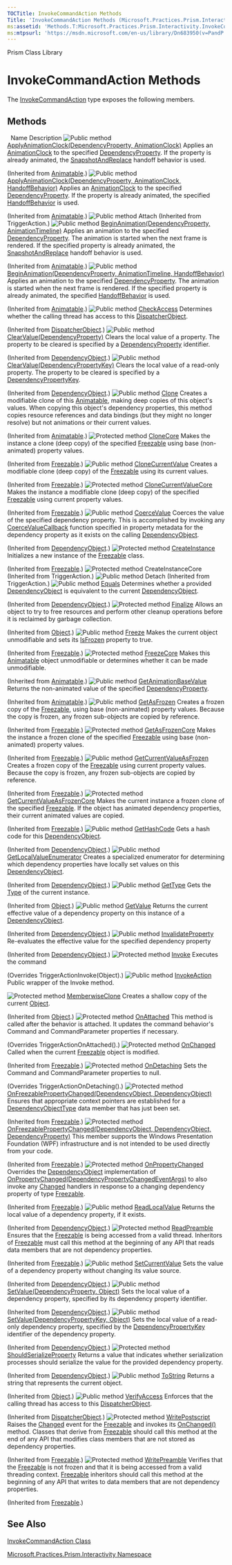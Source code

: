 ```yaml
---
TOCTitle: InvokeCommandAction Methods
Title: 'InvokeCommandAction Methods (Microsoft.Practices.Prism.Interactivity)'
ms:assetid: 'Methods.T:Microsoft.Practices.Prism.Interactivity.InvokeCommandAction'
ms:mtpsurl: 'https://msdn.microsoft.com/en-us/library/Dn683950(v=PandP.50)'
---
```


Prism Class Library

InvokeCommandAction Methods
===========================

The [InvokeCommandAction](https://msdn.microsoft.com/en-us/library/microsoft.practices.prism.interactivity.invokecommandaction(v=pandp.50)) type exposes the following members.

Methods
-------

<span id="methodTableToggle"></span>
 
Name
Description
![](https://msdn.microsoft.com/en-us/Dn683950.pubmethod(en-us,PandP.50).gif "Public method")
[ApplyAnimationClock(DependencyProperty, AnimationClock)](http://msdn2.microsoft.com/en-us/library/ms590752)
Applies an [AnimationClock](http://msdn2.microsoft.com/en-us/library/ms618394) to the specified [DependencyProperty](http://msdn2.microsoft.com/en-us/library/ms589318). If the property is already animated, the [SnapshotAndReplace](http://msdn2.microsoft.com/en-us/library/ms596029) handoff behavior is used.

(Inherited from [Animatable](http://msdn2.microsoft.com/en-us/library/ms618388).)
![](https://msdn.microsoft.com/en-us/Dn683950.pubmethod(en-us,PandP.50).gif "Public method")
[ApplyAnimationClock(DependencyProperty, AnimationClock, HandoffBehavior)](http://msdn2.microsoft.com/en-us/library/ms590755)
Applies an [AnimationClock](http://msdn2.microsoft.com/en-us/library/ms618394) to the specified [DependencyProperty](http://msdn2.microsoft.com/en-us/library/ms589318). If the property is already animated, the specified [HandoffBehavior](http://msdn2.microsoft.com/en-us/library/ms596029) is used.

(Inherited from [Animatable](http://msdn2.microsoft.com/en-us/library/ms618388).)
![](https://msdn.microsoft.com/en-us/Dn683950.pubmethod(en-us,PandP.50).gif "Public method")
Attach
(Inherited from TriggerAction.)
![](https://msdn.microsoft.com/en-us/Dn683950.pubmethod(en-us,PandP.50).gif "Public method")
[BeginAnimation(DependencyProperty, AnimationTimeline)](http://msdn2.microsoft.com/en-us/library/ms590761)
Applies an animation to the specified [DependencyProperty](http://msdn2.microsoft.com/en-us/library/ms589318). The animation is started when the next frame is rendered. If the specified property is already animated, the [SnapshotAndReplace](http://msdn2.microsoft.com/en-us/library/ms596029) handoff behavior is used.

(Inherited from [Animatable](http://msdn2.microsoft.com/en-us/library/ms618388).)
![](https://msdn.microsoft.com/en-us/Dn683950.pubmethod(en-us,PandP.50).gif "Public method")
[BeginAnimation(DependencyProperty, AnimationTimeline, HandoffBehavior)](http://msdn2.microsoft.com/en-us/library/ms590757)
Applies an animation to the specified [DependencyProperty](http://msdn2.microsoft.com/en-us/library/ms589318). The animation is started when the next frame is rendered. If the specified property is already animated, the specified [HandoffBehavior](http://msdn2.microsoft.com/en-us/library/ms596029) is used.

(Inherited from [Animatable](http://msdn2.microsoft.com/en-us/library/ms618388).)
![](https://msdn.microsoft.com/en-us/Dn683950.pubmethod(en-us,PandP.50).gif "Public method")
[CheckAccess](http://msdn2.microsoft.com/en-us/library/ms591167)
Determines whether the calling thread has access to this [DispatcherObject](http://msdn2.microsoft.com/en-us/library/ms615925).

(Inherited from [DispatcherObject](http://msdn2.microsoft.com/en-us/library/ms615925).)
![](https://msdn.microsoft.com/en-us/Dn683950.pubmethod(en-us,PandP.50).gif "Public method")
[ClearValue(DependencyProperty)](http://msdn2.microsoft.com/en-us/library/ms597464)
Clears the local value of a property. The property to be cleared is specified by a [DependencyProperty](http://msdn2.microsoft.com/en-us/library/ms589318) identifier.

(Inherited from [DependencyObject](http://msdn2.microsoft.com/en-us/library/ms589309).)
![](https://msdn.microsoft.com/en-us/Dn683950.pubmethod(en-us,PandP.50).gif "Public method")
[ClearValue(DependencyPropertyKey)](http://msdn2.microsoft.com/en-us/library/ms597465)
Clears the local value of a read-only property. The property to be cleared is specified by a [DependencyPropertyKey](http://msdn2.microsoft.com/en-us/library/ms602348).

(Inherited from [DependencyObject](http://msdn2.microsoft.com/en-us/library/ms589309).)
![](https://msdn.microsoft.com/en-us/Dn683950.pubmethod(en-us,PandP.50).gif "Public method")
[Clone](http://msdn2.microsoft.com/en-us/library/ms590765)
Creates a modifiable clone of this [Animatable](http://msdn2.microsoft.com/en-us/library/ms618388), making deep copies of this object's values. When copying this object's dependency properties, this method copies resource references and data bindings (but they might no longer resolve) but not animations or their current values.

(Inherited from [Animatable](http://msdn2.microsoft.com/en-us/library/ms618388).)
![](https://msdn.microsoft.com/en-us/Dn683950.protmethod(en-us,PandP.50).gif "Protected method")
[CloneCore](http://msdn2.microsoft.com/en-us/library/ms557724)
Makes the instance a clone (deep copy) of the specified [Freezable](http://msdn2.microsoft.com/en-us/library/ms602734) using base (non-animated) property values.

(Inherited from [Freezable](http://msdn2.microsoft.com/en-us/library/ms602734).)
![](https://msdn.microsoft.com/en-us/Dn683950.pubmethod(en-us,PandP.50).gif "Public method")
[CloneCurrentValue](http://msdn2.microsoft.com/en-us/library/ms557727)
Creates a modifiable clone (deep copy) of the [Freezable](http://msdn2.microsoft.com/en-us/library/ms602734) using its current values.

(Inherited from [Freezable](http://msdn2.microsoft.com/en-us/library/ms602734).)
![](https://msdn.microsoft.com/en-us/Dn683950.protmethod(en-us,PandP.50).gif "Protected method")
[CloneCurrentValueCore](http://msdn2.microsoft.com/en-us/library/ms557729)
Makes the instance a modifiable clone (deep copy) of the specified [Freezable](http://msdn2.microsoft.com/en-us/library/ms602734) using current property values.

(Inherited from [Freezable](http://msdn2.microsoft.com/en-us/library/ms602734).)
![](https://msdn.microsoft.com/en-us/Dn683950.pubmethod(en-us,PandP.50).gif "Public method")
[CoerceValue](http://msdn2.microsoft.com/en-us/library/ms597466)
Coerces the value of the specified dependency property. This is accomplished by invoking any [CoerceValueCallback](http://msdn2.microsoft.com/en-us/library/ms589135) function specified in property metadata for the dependency property as it exists on the calling [DependencyObject](http://msdn2.microsoft.com/en-us/library/ms589309).

(Inherited from [DependencyObject](http://msdn2.microsoft.com/en-us/library/ms589309).)
![](https://msdn.microsoft.com/en-us/Dn683950.protmethod(en-us,PandP.50).gif "Protected method")
[CreateInstance](http://msdn2.microsoft.com/en-us/library/ms557732)
Initializes a new instance of the [Freezable](http://msdn2.microsoft.com/en-us/library/ms602734) class.

(Inherited from [Freezable](http://msdn2.microsoft.com/en-us/library/ms602734).)
![](https://msdn.microsoft.com/en-us/Dn683950.protmethod(en-us,PandP.50).gif "Protected method")
CreateInstanceCore
(Inherited from TriggerAction.)
![](https://msdn.microsoft.com/en-us/Dn683950.pubmethod(en-us,PandP.50).gif "Public method")
Detach
(Inherited from TriggerAction.)
![](https://msdn.microsoft.com/en-us/Dn683950.pubmethod(en-us,PandP.50).gif "Public method")
[Equals](http://msdn2.microsoft.com/en-us/library/aa345743)
Determines whether a provided [DependencyObject](http://msdn2.microsoft.com/en-us/library/ms589309) is equivalent to the current [DependencyObject](http://msdn2.microsoft.com/en-us/library/ms589309).

(Inherited from [DependencyObject](http://msdn2.microsoft.com/en-us/library/ms589309).)
![](https://msdn.microsoft.com/en-us/Dn683950.protmethod(en-us,PandP.50).gif "Protected method")
[Finalize](http://msdn2.microsoft.com/en-us/library/4k87zsw7)
Allows an object to try to free resources and perform other cleanup operations before it is reclaimed by garbage collection.

(Inherited from [Object](http://msdn2.microsoft.com/en-us/library/e5kfa45b).)
![](https://msdn.microsoft.com/en-us/Dn683950.pubmethod(en-us,PandP.50).gif "Public method")
[Freeze](http://msdn2.microsoft.com/en-us/library/ms557735)
Makes the current object unmodifiable and sets its [IsFrozen](http://msdn2.microsoft.com/en-us/library/ms600924) property to true.

(Inherited from [Freezable](http://msdn2.microsoft.com/en-us/library/ms602734).)
![](https://msdn.microsoft.com/en-us/Dn683950.protmethod(en-us,PandP.50).gif "Protected method")
[FreezeCore](http://msdn2.microsoft.com/en-us/library/ms590769)
Makes this [Animatable](http://msdn2.microsoft.com/en-us/library/ms618388) object unmodifiable or determines whether it can be made unmodifiable.

(Inherited from [Animatable](http://msdn2.microsoft.com/en-us/library/ms618388).)
![](https://msdn.microsoft.com/en-us/Dn683950.pubmethod(en-us,PandP.50).gif "Public method")
[GetAnimationBaseValue](http://msdn2.microsoft.com/en-us/library/ms590770)
Returns the non-animated value of the specified [DependencyProperty](http://msdn2.microsoft.com/en-us/library/ms589318).

(Inherited from [Animatable](http://msdn2.microsoft.com/en-us/library/ms618388).)
![](https://msdn.microsoft.com/en-us/Dn683950.pubmethod(en-us,PandP.50).gif "Public method")
[GetAsFrozen](http://msdn2.microsoft.com/en-us/library/ms557740)
Creates a frozen copy of the [Freezable](http://msdn2.microsoft.com/en-us/library/ms602734), using base (non-animated) property values. Because the copy is frozen, any frozen sub-objects are copied by reference.

(Inherited from [Freezable](http://msdn2.microsoft.com/en-us/library/ms602734).)
![](https://msdn.microsoft.com/en-us/Dn683950.protmethod(en-us,PandP.50).gif "Protected method")
[GetAsFrozenCore](http://msdn2.microsoft.com/en-us/library/ms557742)
Makes the instance a frozen clone of the specified [Freezable](http://msdn2.microsoft.com/en-us/library/ms602734) using base (non-animated) property values.

(Inherited from [Freezable](http://msdn2.microsoft.com/en-us/library/ms602734).)
![](https://msdn.microsoft.com/en-us/Dn683950.pubmethod(en-us,PandP.50).gif "Public method")
[GetCurrentValueAsFrozen](http://msdn2.microsoft.com/en-us/library/ms557743)
Creates a frozen copy of the [Freezable](http://msdn2.microsoft.com/en-us/library/ms602734) using current property values. Because the copy is frozen, any frozen sub-objects are copied by reference.

(Inherited from [Freezable](http://msdn2.microsoft.com/en-us/library/ms602734).)
![](https://msdn.microsoft.com/en-us/Dn683950.protmethod(en-us,PandP.50).gif "Protected method")
[GetCurrentValueAsFrozenCore](http://msdn2.microsoft.com/en-us/library/ms557745)
Makes the current instance a frozen clone of the specified [Freezable](http://msdn2.microsoft.com/en-us/library/ms602734). If the object has animated dependency properties, their current animated values are copied.

(Inherited from [Freezable](http://msdn2.microsoft.com/en-us/library/ms602734).)
![](https://msdn.microsoft.com/en-us/Dn683950.pubmethod(en-us,PandP.50).gif "Public method")
[GetHashCode](http://msdn2.microsoft.com/en-us/library/aa345744)
Gets a hash code for this [DependencyObject](http://msdn2.microsoft.com/en-us/library/ms589309).

(Inherited from [DependencyObject](http://msdn2.microsoft.com/en-us/library/ms589309).)
![](https://msdn.microsoft.com/en-us/Dn683950.pubmethod(en-us,PandP.50).gif "Public method")
[GetLocalValueEnumerator](http://msdn2.microsoft.com/en-us/library/ms597467)
Creates a specialized enumerator for determining which dependency properties have locally set values on this [DependencyObject](http://msdn2.microsoft.com/en-us/library/ms589309).

(Inherited from [DependencyObject](http://msdn2.microsoft.com/en-us/library/ms589309).)
![](https://msdn.microsoft.com/en-us/Dn683950.pubmethod(en-us,PandP.50).gif "Public method")
[GetType](http://msdn2.microsoft.com/en-us/library/dfwy45w9)
Gets the [Type](http://msdn2.microsoft.com/en-us/library/42892f65) of the current instance.

(Inherited from [Object](http://msdn2.microsoft.com/en-us/library/e5kfa45b).)
![](https://msdn.microsoft.com/en-us/Dn683950.pubmethod(en-us,PandP.50).gif "Public method")
[GetValue](http://msdn2.microsoft.com/en-us/library/ms597469)
Returns the current effective value of a dependency property on this instance of a [DependencyObject](http://msdn2.microsoft.com/en-us/library/ms589309).

(Inherited from [DependencyObject](http://msdn2.microsoft.com/en-us/library/ms589309).)
![](https://msdn.microsoft.com/en-us/Dn683950.pubmethod(en-us,PandP.50).gif "Public method")
[InvalidateProperty](http://msdn2.microsoft.com/en-us/library/ms597470)
Re-evaluates the effective value for the specified dependency property

(Inherited from [DependencyObject](http://msdn2.microsoft.com/en-us/library/ms589309).)
![](https://msdn.microsoft.com/en-us/Dn683950.protmethod(en-us,PandP.50).gif "Protected method")
[Invoke](https://msdn.microsoft.com/en-us/library/microsoft.practices.prism.interactivity.invokecommandaction.invoke(v=pandp.50))
Executes the command

(Overrides TriggerActionInvoke(Object).)
![](https://msdn.microsoft.com/en-us/Dn683950.pubmethod(en-us,PandP.50).gif "Public method")
[InvokeAction](https://msdn.microsoft.com/en-us/library/microsoft.practices.prism.interactivity.invokecommandaction.invokeaction(v=pandp.50))
Public wrapper of the Invoke method.

![](https://msdn.microsoft.com/en-us/Dn683950.protmethod(en-us,PandP.50).gif "Protected method")
[MemberwiseClone](http://msdn2.microsoft.com/en-us/library/57ctke0a)
Creates a shallow copy of the current [Object](http://msdn2.microsoft.com/en-us/library/e5kfa45b).

(Inherited from [Object](http://msdn2.microsoft.com/en-us/library/e5kfa45b).)
![](https://msdn.microsoft.com/en-us/Dn683950.protmethod(en-us,PandP.50).gif "Protected method")
[OnAttached](https://msdn.microsoft.com/en-us/library/microsoft.practices.prism.interactivity.invokecommandaction.onattached(v=pandp.50))
This method is called after the behavior is attached. It updates the command behavior's Command and CommandParameter properties if necessary.

(Overrides TriggerActionOnAttached().)
![](https://msdn.microsoft.com/en-us/Dn683950.protmethod(en-us,PandP.50).gif "Protected method")
[OnChanged](http://msdn2.microsoft.com/en-us/library/ms557749)
Called when the current [Freezable](http://msdn2.microsoft.com/en-us/library/ms602734) object is modified.

(Inherited from [Freezable](http://msdn2.microsoft.com/en-us/library/ms602734).)
![](https://msdn.microsoft.com/en-us/Dn683950.protmethod(en-us,PandP.50).gif "Protected method")
[OnDetaching](https://msdn.microsoft.com/en-us/library/microsoft.practices.prism.interactivity.invokecommandaction.ondetaching(v=pandp.50))
Sets the Command and CommandParameter properties to null.

(Overrides TriggerActionOnDetaching().)
![](https://msdn.microsoft.com/en-us/Dn683950.protmethod(en-us,PandP.50).gif "Protected method")
[OnFreezablePropertyChanged(DependencyObject, DependencyObject)](http://msdn2.microsoft.com/en-us/library/aa345824)
Ensures that appropriate context pointers are established for a [DependencyObjectType](http://msdn2.microsoft.com/en-us/library/ms589310) data member that has just been set.

(Inherited from [Freezable](http://msdn2.microsoft.com/en-us/library/ms602734).)
![](https://msdn.microsoft.com/en-us/Dn683950.protmethod(en-us,PandP.50).gif "Protected method")
[OnFreezablePropertyChanged(DependencyObject, DependencyObject, DependencyProperty)](http://msdn2.microsoft.com/en-us/library/aa345825)
This member supports the Windows Presentation Foundation (WPF) infrastructure and is not intended to be used directly from your code.

(Inherited from [Freezable](http://msdn2.microsoft.com/en-us/library/ms602734).)
![](https://msdn.microsoft.com/en-us/Dn683950.protmethod(en-us,PandP.50).gif "Protected method")
[OnPropertyChanged](http://msdn2.microsoft.com/en-us/library/ms557754)
Overrides the [DependencyObject](http://msdn2.microsoft.com/en-us/library/ms589309) implementation of [OnPropertyChanged(DependencyPropertyChangedEventArgs)](http://msdn2.microsoft.com/en-us/library/ms597471) to also invoke any [Changed](http://msdn2.microsoft.com/en-us/library/ms596566) handlers in response to a changing dependency property of type [Freezable](http://msdn2.microsoft.com/en-us/library/ms602734).

(Inherited from [Freezable](http://msdn2.microsoft.com/en-us/library/ms602734).)
![](https://msdn.microsoft.com/en-us/Dn683950.pubmethod(en-us,PandP.50).gif "Public method")
[ReadLocalValue](http://msdn2.microsoft.com/en-us/library/ms597472)
Returns the local value of a dependency property, if it exists.

(Inherited from [DependencyObject](http://msdn2.microsoft.com/en-us/library/ms589309).)
![](https://msdn.microsoft.com/en-us/Dn683950.protmethod(en-us,PandP.50).gif "Protected method")
[ReadPreamble](http://msdn2.microsoft.com/en-us/library/ms557756)
Ensures that the [Freezable](http://msdn2.microsoft.com/en-us/library/ms602734) is being accessed from a valid thread. Inheritors of [Freezable](http://msdn2.microsoft.com/en-us/library/ms602734) must call this method at the beginning of any API that reads data members that are not dependency properties.

(Inherited from [Freezable](http://msdn2.microsoft.com/en-us/library/ms602734).)
![](https://msdn.microsoft.com/en-us/Dn683950.pubmethod(en-us,PandP.50).gif "Public method")
[SetCurrentValue](http://msdn2.microsoft.com/en-us/library/dd549644)
Sets the value of a dependency property without changing its value source.

(Inherited from [DependencyObject](http://msdn2.microsoft.com/en-us/library/ms589309).)
![](https://msdn.microsoft.com/en-us/Dn683950.pubmethod(en-us,PandP.50).gif "Public method")
[SetValue(DependencyProperty, Object)](http://msdn2.microsoft.com/en-us/library/ms597473)
Sets the local value of a dependency property, specified by its dependency property identifier.

(Inherited from [DependencyObject](http://msdn2.microsoft.com/en-us/library/ms589309).)
![](https://msdn.microsoft.com/en-us/Dn683950.pubmethod(en-us,PandP.50).gif "Public method")
[SetValue(DependencyPropertyKey, Object)](http://msdn2.microsoft.com/en-us/library/ms597474)
Sets the local value of a read-only dependency property, specified by the [DependencyPropertyKey](http://msdn2.microsoft.com/en-us/library/ms602348) identifier of the dependency property.

(Inherited from [DependencyObject](http://msdn2.microsoft.com/en-us/library/ms589309).)
![](https://msdn.microsoft.com/en-us/Dn683950.protmethod(en-us,PandP.50).gif "Protected method")
[ShouldSerializeProperty](http://msdn2.microsoft.com/en-us/library/ms597475)
Returns a value that indicates whether serialization processes should serialize the value for the provided dependency property.

(Inherited from [DependencyObject](http://msdn2.microsoft.com/en-us/library/ms589309).)
![](https://msdn.microsoft.com/en-us/Dn683950.pubmethod(en-us,PandP.50).gif "Public method")
[ToString](http://msdn2.microsoft.com/en-us/library/7bxwbwt2)
Returns a string that represents the current object.

(Inherited from [Object](http://msdn2.microsoft.com/en-us/library/e5kfa45b).)
![](https://msdn.microsoft.com/en-us/Dn683950.pubmethod(en-us,PandP.50).gif "Public method")
[VerifyAccess](http://msdn2.microsoft.com/en-us/library/ms591169)
Enforces that the calling thread has access to this [DispatcherObject](http://msdn2.microsoft.com/en-us/library/ms615925).

(Inherited from [DispatcherObject](http://msdn2.microsoft.com/en-us/library/ms615925).)
![](https://msdn.microsoft.com/en-us/Dn683950.protmethod(en-us,PandP.50).gif "Protected method")
[WritePostscript](http://msdn2.microsoft.com/en-us/library/ms557762)
Raises the [Changed](http://msdn2.microsoft.com/en-us/library/ms596566) event for the [Freezable](http://msdn2.microsoft.com/en-us/library/ms602734) and invokes its [OnChanged()](http://msdn2.microsoft.com/en-us/library/ms557749) method. Classes that derive from [Freezable](http://msdn2.microsoft.com/en-us/library/ms602734) should call this method at the end of any API that modifies class members that are not stored as dependency properties.

(Inherited from [Freezable](http://msdn2.microsoft.com/en-us/library/ms602734).)
![](https://msdn.microsoft.com/en-us/Dn683950.protmethod(en-us,PandP.50).gif "Protected method")
[WritePreamble](http://msdn2.microsoft.com/en-us/library/ms557763)
Verifies that the [Freezable](http://msdn2.microsoft.com/en-us/library/ms602734) is not frozen and that it is being accessed from a valid threading context. [Freezable](http://msdn2.microsoft.com/en-us/library/ms602734) inheritors should call this method at the beginning of any API that writes to data members that are not dependency properties.

(Inherited from [Freezable](http://msdn2.microsoft.com/en-us/library/ms602734).)

See Also
--------

<span id="seeAlsoToggle"></span>
[InvokeCommandAction Class](https://msdn.microsoft.com/en-us/library/microsoft.practices.prism.interactivity.invokecommandaction(v=pandp.50))

[Microsoft.Practices.Prism.Interactivity Namespace](https://msdn.microsoft.com/en-us/library/microsoft.practices.prism.interactivity(v=pandp.50))
